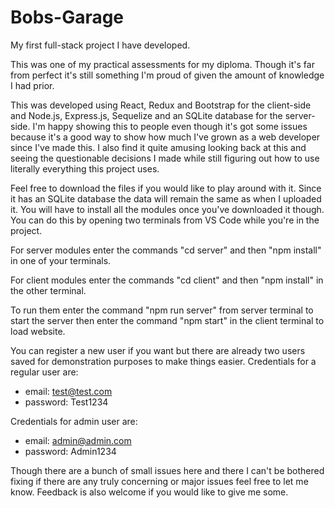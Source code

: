 # Bobs-Garage
My first full-stack project I have developed.

This was one of my practical assessments for my diploma. Though it's far from perfect it's still something I'm proud of given the amount of knowledge I had prior.

This was developed using React, Redux and Bootstrap for the client-side and Node.js, Express.js, Sequelize and an SQLite database for the server-side.
I'm happy showing this to people even though it's got some issues because it's a good way to show how much I've grown as a web developer since I've made this.
I also find it quite amusing looking back at this and seeing the questionable decisions I made while still figuring out how to use literally everything this project uses.

Feel free to download the files if you would like to play around with it. Since it has an SQLite database the data will remain the same as when I uploaded it.
You will have to install all the modules once you've downloaded it though. You can do this by opening two terminals from VS Code while you're in the project.

For server modules enter the commands "cd server" and then "npm install" in one of your terminals. 

For client modules enter the commands "cd client" and then "npm install" in the other terminal.

To run them enter the command "npm run server" from server terminal to start the server then enter the command "npm start" in the client terminal to load website.

You can register a new user if you want but there are already two users saved for demonstration purposes to make things easier.
Credentials for a regular user are:
* email: test@test.com
* password: Test1234

Credentials for admin user are:
* email: admin@admin.com
* password: Admin1234

Though there are a bunch of small issues here and there I can't be bothered fixing if there are any truly concerning or major issues feel free to let me know.
Feedback is also welcome if you would like to give me some.
